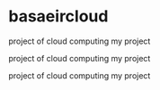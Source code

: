 # basaeircloud
project of cloud computing
my project


project of cloud computing
my project

project of cloud computing
my project